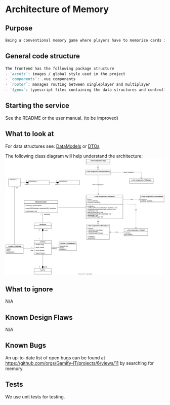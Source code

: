 # Architecture of Memory

## Purpose

```md
Being a conventional memory game where players have to memorize cards in order to find matching pairs.
```

## General code structure

```md
The frontend has the following package structure
- `assets`: images / global style used in the project
- `components`: .vue components
- `router`: manages routing between singleplayer and multiplayer
- `types`: typescript files containing the data structures and controllers
```

## Starting the service

See the README or the user manual. (to be improved)

## What to look at

For data structures see: [DataModels](https://github.com/Gamify-IT/memory/blob/main/src/types/data-models.ts) or [DTOs](https://github.com/Gamify-IT/memory/blob/main/src/types/dtos.ts)

The following class diagram will help understand the architecture:
![overview class diagram of complete application](assets/memory-class-diagram.svg)


## What to ignore

N/A

## Known Design Flaws

N/A

## Known Bugs

An up-to-date list of open bugs can be found at <https://github.com/orgs/Gamify-IT/projects/6/views/11> by searching for memory.

## Tests

We use unit tests for testing.
